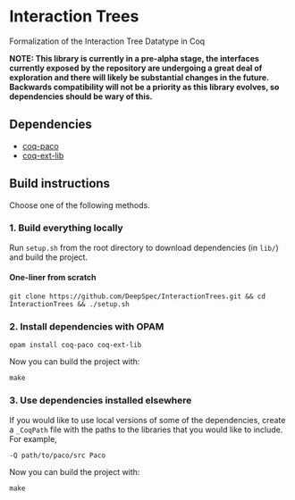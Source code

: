 # Interaction Trees

Formalization of the Interaction Tree Datatype in Coq

**NOTE: This library is currently in a pre-alpha stage, the interfaces currently exposed by the repository are undergoing a great deal of exploration and there will likely be substantial changes in the future. Backwards compatibility will not be a priority as this library evolves, so dependencies should be wary of this.**

## Dependencies

- [coq-paco](https://github.com/snu-sf/paco)
- [coq-ext-lib](https://github.com/coq-ext-lib/coq-ext-lib)

## Build instructions

Choose one of the following methods.

### 1. Build everything locally

Run `setup.sh` from the root directory to download dependencies (in `lib/`) and build the project.

#### One-liner from scratch

```
git clone https://github.com/DeepSpec/InteractionTrees.git && cd InteractionTrees && ./setup.sh
```

### 2. Install dependencies with OPAM

```
opam install coq-paco coq-ext-lib
```

Now you can build the project with:

```
make
```

### 3. Use dependencies installed elsewhere

If you would like to use local versions of some of the dependencies, create a
`_CoqPath` file with the paths to the libraries that you would like to include.
For example,

```
-Q path/to/paco/src Paco
```

Now you can build the project with:

```
make
```
